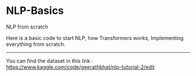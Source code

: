 # NLP-Basics
NLP from scratch

Here is a basic code to start NLP, how Transformers works, Implementing everything from scratch.

_________________________________
You can find the dataset in this link : 
https://www.kaggle.com/code/geerathbhat/nlp-tutorial-2/edit
